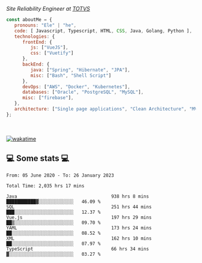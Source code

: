 <p><em>Site Reliability Engineer at <a href="https://www.totvs.com/">TOTVS</a></br>
</em></p>


```javascript
const aboutMe = {
   pronouns: "Ele" | "he",
   code: [ Javascript, Typescript, HTML, CSS, Java, Golang, Python ],
   technologies: {
      frontEnd: {
         js: ["VueJS"],
         css: ["Vuetify"]
      },
      backEnd: {
         java: ["Spring", "Hibernate", "JPA"],
         misc: ["Bash", "Shell Script"]
      },
      devOps: ["AWS", "Docker", "Kubernetes"],
      databases: ["Oracle", "PostgreSQL", "MySQL"],
      misc: ["firebase"],
   },
   architecture: ["Single page applications", "Clean Architecture", "MVC", "Microservices"],
};
```
</br></br>
[![wakatime](https://wakatime.com/badge/user/a3a8ed06-d304-4d6b-bc86-4adc418cdea7.svg)](https://wakatime.com/@a3a8ed06-d304-4d6b-bc86-4adc418cdea7)
<h2>💻 Some stats 💻</h2>

<!--START_SECTION:waka-->

```text
From: 05 June 2020 - To: 26 January 2023

Total Time: 2,035 hrs 17 mins

Java                                   938 hrs 8 mins  ███████████▓░░░░░░░░░░░░░   46.09 %
SQL                                    251 hrs 44 mins ███░░░░░░░░░░░░░░░░░░░░░░   12.37 %
Vue.js                                 197 hrs 29 mins ██▒░░░░░░░░░░░░░░░░░░░░░░   09.70 %
YAML                                   173 hrs 24 mins ██░░░░░░░░░░░░░░░░░░░░░░░   08.52 %
XML                                    162 hrs 10 mins ██░░░░░░░░░░░░░░░░░░░░░░░   07.97 %
TypeScript                             66 hrs 34 mins  ▓░░░░░░░░░░░░░░░░░░░░░░░░   03.27 %
```

<!--END_SECTION:waka-->
